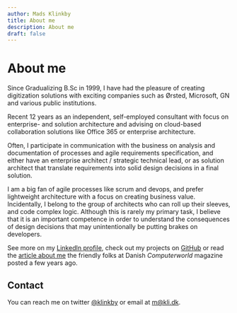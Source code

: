 ```yaml
---
author: Mads Klinkby
title: About me
description: About me
draft: false
---
```


# About me

Since Gradualizing B.Sc in 1999, I have had the pleasure of creating digitization solutions with exciting companies such as Ørsted, Microsoft, GN and various public institutions.

Recent 12 years as an independent, self-employed consultant with focus on enterprise- and solution architecture and advising on cloud-based collaboration solutions like Office 365 or enterprise architecture.

Often, I participate in communication with the business on analysis and documentation of processes and agile requirements specification, and either have an enterprise architect / strategic technical lead, or as solution architect that translate requirements into solid design decisions in a final solution.

I am a big fan of agile processes like scrum and devops, and prefer lightweight architecture with a focus on creating business value. Incidentally, I belong to the group of architects who can roll up their sleeves, and code complex logic. Although this is rarely my primary task, I believe that it is an important competence in order to understand the consequences of design decisions that may unintentionally be putting brakes on developers.

See more on my [LinkedIn profile](https://linkedin.com/in/klinkby/), check out my projects on [GitHub](https://github.com/klinkby) or read the [article about me](https://www.computerworld.dk/art/223961/kan-noget-saerligt-danske-firmaer-slaas-om-at-faa-fat-paa-denne-it-mand) the friendly folks at Danish *Computerworld* magazine posted a few years ago.

## Contact

You can reach me on twitter [@klinkby](https://twitter.com/klinkby) or email at [m@kli.dk](mailto:m@kli.dk).
